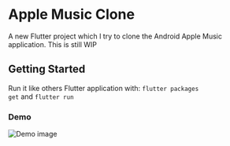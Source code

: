 # Apple Music Clone

A new Flutter project which I try to clone the Android Apple Music application. This is still WIP

## Getting Started

Run it like others Flutter application with:
    <code>flutter packages get</code>
and
    <code>flutter run</code>

### Demo
![Demo image](/demo.gif)